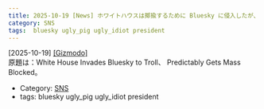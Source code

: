 ```yaml
---
title: 2025-10-19 [News] ホワイトハウスは揶揄するために Bluesky に侵入したが、予想どおり大量のブロックにあっただけであった ---ぼくも ちゃんとブロックしました
category: SNS
tags:  bluesky ugly_pig ugly_idiot president
---
```


[2025-10-19] [[Gizmodo]](https://gizmodo.com/white-house-blocked-on-bluesky-2000674092)  
 原題は：White House Invades Bluesky to Troll、 Predictably Gets Mass Blocked。

- Category: [SNS](https://merapano.github.io/categories.html#SNS)
- tags:  bluesky ugly_pig ugly_idiot president

